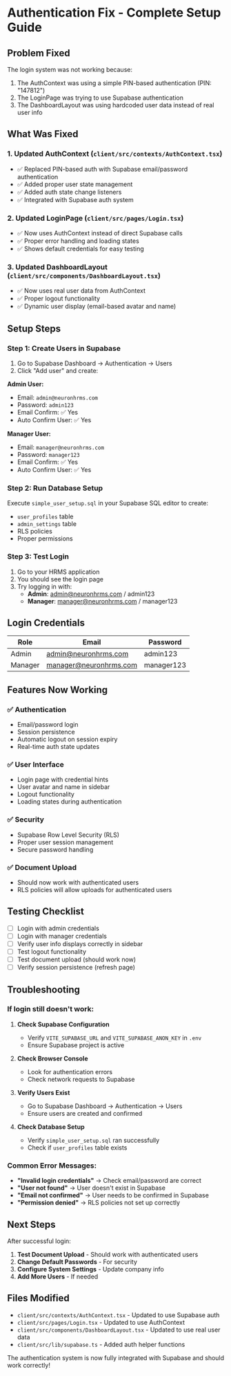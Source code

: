 # Authentication Fix - Complete Setup Guide

## Problem Fixed
The login system was not working because:
1. The AuthContext was using a simple PIN-based authentication (PIN: "147812")
2. The LoginPage was trying to use Supabase authentication
3. The DashboardLayout was using hardcoded user data instead of real user info

## What Was Fixed

### 1. **Updated AuthContext** (`client/src/contexts/AuthContext.tsx`)
- ✅ Replaced PIN-based auth with Supabase email/password authentication
- ✅ Added proper user state management
- ✅ Added auth state change listeners
- ✅ Integrated with Supabase auth system

### 2. **Updated LoginPage** (`client/src/pages/Login.tsx`)
- ✅ Now uses AuthContext instead of direct Supabase calls
- ✅ Proper error handling and loading states
- ✅ Shows default credentials for easy testing

### 3. **Updated DashboardLayout** (`client/src/components/DashboardLayout.tsx`)
- ✅ Now uses real user data from AuthContext
- ✅ Proper logout functionality
- ✅ Dynamic user display (email-based avatar and name)

## Setup Steps

### Step 1: Create Users in Supabase
1. Go to Supabase Dashboard → Authentication → Users
2. Click "Add user" and create:

**Admin User:**
- Email: `admin@neuronhrms.com`
- Password: `admin123`
- Email Confirm: ✅ Yes
- Auto Confirm User: ✅ Yes

**Manager User:**
- Email: `manager@neuronhrms.com`
- Password: `manager123`
- Email Confirm: ✅ Yes
- Auto Confirm User: ✅ Yes

### Step 2: Run Database Setup
Execute `simple_user_setup.sql` in your Supabase SQL editor to create:
- `user_profiles` table
- `admin_settings` table
- RLS policies
- Proper permissions

### Step 3: Test Login
1. Go to your HRMS application
2. You should see the login page
3. Try logging in with:
   - **Admin**: admin@neuronhrms.com / admin123
   - **Manager**: manager@neuronhrms.com / manager123

## Login Credentials

| Role | Email | Password |
|------|-------|----------|
| Admin | admin@neuronhrms.com | admin123 |
| Manager | manager@neuronhrms.com | manager123 |

## Features Now Working

### ✅ **Authentication**
- Email/password login
- Session persistence
- Automatic logout on session expiry
- Real-time auth state updates

### ✅ **User Interface**
- Login page with credential hints
- User avatar and name in sidebar
- Logout functionality
- Loading states during authentication

### ✅ **Security**
- Supabase Row Level Security (RLS)
- Proper user session management
- Secure password handling

### ✅ **Document Upload**
- Should now work with authenticated users
- RLS policies will allow uploads for authenticated users

## Testing Checklist

- [ ] Login with admin credentials
- [ ] Login with manager credentials
- [ ] Verify user info displays correctly in sidebar
- [ ] Test logout functionality
- [ ] Test document upload (should work now)
- [ ] Verify session persistence (refresh page)

## Troubleshooting

### If login still doesn't work:

1. **Check Supabase Configuration**
   - Verify `VITE_SUPABASE_URL` and `VITE_SUPABASE_ANON_KEY` in `.env`
   - Ensure Supabase project is active

2. **Check Browser Console**
   - Look for authentication errors
   - Check network requests to Supabase

3. **Verify Users Exist**
   - Go to Supabase Dashboard → Authentication → Users
   - Ensure users are created and confirmed

4. **Check Database Setup**
   - Verify `simple_user_setup.sql` ran successfully
   - Check if `user_profiles` table exists

### Common Error Messages:

- **"Invalid login credentials"** → Check email/password are correct
- **"User not found"** → User doesn't exist in Supabase
- **"Email not confirmed"** → User needs to be confirmed in Supabase
- **"Permission denied"** → RLS policies not set up correctly

## Next Steps

After successful login:
1. **Test Document Upload** - Should work with authenticated users
2. **Change Default Passwords** - For security
3. **Configure System Settings** - Update company info
4. **Add More Users** - If needed

## Files Modified

- `client/src/contexts/AuthContext.tsx` - Updated to use Supabase auth
- `client/src/pages/Login.tsx` - Updated to use AuthContext
- `client/src/components/DashboardLayout.tsx` - Updated to use real user data
- `client/src/lib/supabase.ts` - Added auth helper functions

The authentication system is now fully integrated with Supabase and should work correctly!
